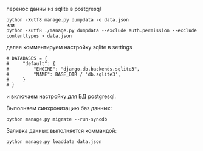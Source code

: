 перенос данны из sqlite в postgresql

```commandline
python -Xutf8 manage.py dumpdata -o data.json
или
python -Xutf8 ./manage.py dumpdata --exclude auth.permission --exclude contenttypes > data.json
```
далее комментируем настройку sqlite в settings
```
# DATABASES = {
#     "default": {
#         "ENGINE": "django.db.backends.sqlite3",
#         "NAME": BASE_DIR / 'db.sqlite3',
#     }
# }
```
и включаем настройку для БД postgresql.

Выполняем синхронизацию баз данных:
```commandline
python manage.py migrate --run-syncdb
```

Заливка данных выполняется коммандой:

```commandline
python manage.py loaddata data.json
```